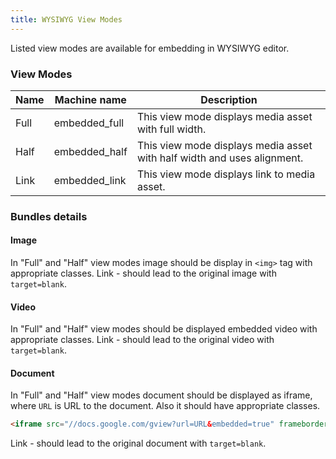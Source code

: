 ```yaml
---
title: WYSIWYG View Modes
---
```


Listed view modes are available for embedding in WYSIWYG editor.

### View Modes
| Name  | Machine name | Description |
| ------------- | ------------- | ------------- |
| Full | embedded_full | This view mode displays media asset with full width. |
| Half | embedded_half | This view mode displays media asset with half width and uses alignment. |
| Link | embedded_link | This view mode displays link to media asset. |

### Bundles details

#### Image
In "Full" and "Half" view modes image should be display in `<img>` tag with appropriate classes.
Link - should lead to the original image with `target=blank`.

#### Video
In "Full" and "Half" view modes should be displayed embedded video with appropriate classes.
Link - should lead to the original video with `target=blank`.

#### Document
In "Full" and "Half" view modes document should be displayed as iframe, where `URL` is URL to the document. Also it should have appropriate classes.

```html
<iframe src="//docs.google.com/gview?url=URL&embedded=true" frameborder="0"></iframe>
```

Link - should lead to the original document with `target=blank`.
